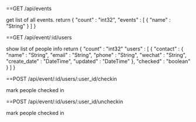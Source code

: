 ==GET /api/events

get list of all events.
return
    {
      "count" : "int32",
      "events" : [
        {
          "name" : "String" 
        }
      ]
    }

==GET /api/event/:id/users

show list of people info
return
    {
      "count" : "int32"
      "users" : [
        {
          "contact" : {
            "name" : "String",
            "email" : "String",
            "phone" : "String",
            "wechat" : "String",
            "create_date" : "DateTime",
            "updated" : "DateTime"
          },
          "checked" : "boolean"
        }
      ]
    }

==POST /api/event/:id/users/:user_id/checkin

mark people checked in

==POST /api/event/:id/users/:user_id/uncheckin

mark people checked in
